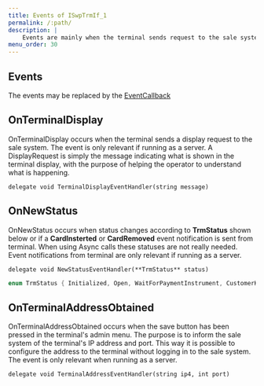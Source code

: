 ```yaml
---
title: Events of ISwpTrmIf_1
permalink: /:path/
description: |
    Events are mainly when the terminal sends request to the sale system. See also the callback EventCallback
menu_order: 30
---
```


## Events

The events may be replaced by the [EventCallback][eventcallback]

## OnTerminalDisplay

OnTerminalDisplay occurs when the terminal sends a display request to the sale system. The event is only relevant if running as a server.
A DisplayRequest is simply the message indicating what is shown in the terminal display, with the purpose of helping the operator to understand what is happening.

`delegate void TerminalDisplayEventHandler(string message)`

## OnNewStatus

OnNewStatus occurs when status changes according to **TrmStatus** shown below or if a **CardInsterted** or **CardRemoved** event notification is sent from terminal. When using Async calls these statuses are not really needed.
Event notifications from terminal are only relevant if running as a server.

`delegate void NewStatusEventHandler(**TrmStatus** status)`

```c#
enum TrmStatus { Initialized, Open, WaitForPaymentInstrument, CustomerKnown, PaymentStarted, CardInserted, CardRemoved, Closed };
```

## OnTerminalAddressObtained

OnTerminalAddressObtained occurs when the save button has been pressed in the terminal's admin menu. The purpose is to inform the sale system of the terminal's IP address and port. This way it is possible to configure the address to the terminal without logging in to the sale system.
The event is only relevant when running as a server.

`delegate void TerminalAddressEventHandler(string ip4, int port)`

[eventcallback]: ../ISwpTrmCallbackInterface

